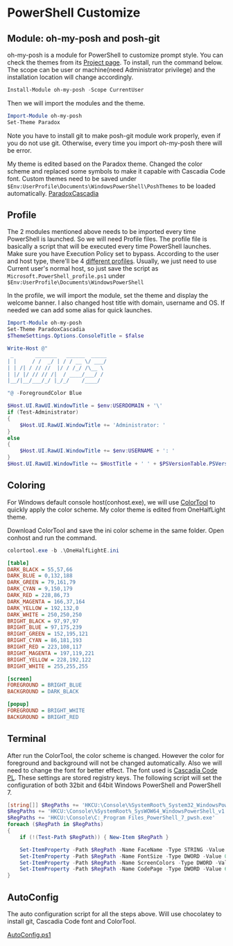 # PowerShell Customize

## Module: oh-my-posh and posh-git

oh-my-posh is a module for PowerShell to customize prompt style. You can check the themes from its [Project page](https://github.com/JanDeDobbeleer/oh-my-posh#themes).
To install, run the command below. The scope can be user or machine(need Administrator privilege) and the installation location will change accordingly.

```PowerShell
Install-Module oh-my-posh -Scope CurrentUser
```

Then we will import the modules and the theme.

```PowerShell
Import-Module oh-my-posh
Set-Theme Paradox
```

Note you have to install git to make posh-git module work properly, even if you do not use git. Otherwise, every time you import oh-my-posh there will be error.

My theme is edited based on the Paradox theme. Changed the color scheme and replaced some symbols to make it capable with Cascadia Code font. Custom themes need to be saved under `$Env:UserProfile\Documents\WindowsPowerShell\PoshThemes` to be loaded automatically.
[ParadoxCascadia](https://github.com/PixelFrame/PScript/blob/master/PsTheme/ParadoxCascadia.psm1)

## Profile

The 2 modules mentioned above needs to be imported every time PowerShell is launched. So we will need Profile files.
The profile file is basically a script that will be executed every time PowerShell launches. Make sure you have Execution Policy set to bypass.
According to the user and host type, there'll be 4 [different profiles](https://docs.microsoft.com/en-us/powershell/module/microsoft.powershell.core/about/about_profiles). Usually, we just need to use Current user's normal host, so just save the script as `Microsoft.PowerShell_profile.ps1` under `$Env:UserProfile\Documents\WindowsPowerShell`

In the profile, we will import the module, set the theme and display the welcome banner. I also changed host title with domain, username and OS. If needed we can add some alias for quick launches.

```PowerShell
Import-Module oh-my-posh
Set-Theme ParadoxCascadia
$ThemeSettings.Options.ConsoleTitle = $false

Write-Host @"
 _       _______   ______  _____
| |     / /  _/ | / / __ \/ ___/
| | /| / // //  |/ / /_/ /\__ \
| |/ |/ // // /|  / ____/___/ /
|__/|__/___/_/ |_/_/    /____/

"@ -ForegroundColor Blue

$Host.UI.RawUI.WindowTitle = $env:USERDOMAIN + '\'
if (Test-Administrator)
{
    $Host.UI.RawUI.WindowTitle += 'Administrator: '
}
else
{
    $Host.UI.RawUI.WindowTitle += $env:USERNAME + ': '
}
$Host.UI.RawUI.WindowTitle += $HostTitle + ' ' + $PSVersionTable.PSVersion.ToString() + ' @ ' + [environment]::OSVersion.VersionString
```

## Coloring

For Windows default console host(conhost.exe), we will use [ColorTool](https://github.com/microsoft/terminal/releases/tag/1904.29002) to quickly apply the color scheme.
My color theme is edited from OneHalfLight theme.

Download ColorTool and save the ini color scheme in the same folder. Open conhost and run the command.

```PowerShell
colortool.exe -b .\OneHalfLightE.ini
```

```ini
[table]
DARK_BLACK = 55,57,66
DARK_BLUE = 0,132,188
DARK_GREEN = 79,161,79
DARK_CYAN = 9,150,179
DARK_RED = 228,86,73
DARK_MAGENTA = 166,37,164
DARK_YELLOW = 192,132,0
DARK_WHITE = 250,250,250
BRIGHT_BLACK = 97,97,97
BRIGHT_BLUE = 97,175,239
BRIGHT_GREEN = 152,195,121
BRIGHT_CYAN = 86,181,193
BRIGHT_RED = 223,108,117
BRIGHT_MAGENTA = 197,119,221
BRIGHT_YELLOW = 228,192,122
BRIGHT_WHITE = 255,255,255

[screen]
FOREGROUND = BRIGHT_BLUE
BACKGROUND = DARK_BLACK

[popup]
FOREGROUND = BRIGHT_WHITE
BACKGROUND = BRIGHT_RED
```

## Terminal

After run the ColorTool, the color scheme is changed. However the color for foreground and background will not be changed automatically. Also we will need to change the font for better effect. The font used is [Cascadia Code PL](https://github.com/microsoft/cascadia-code/releases).
These settings are stored registry keys. The following script will set the configuration of both 32bit and 64bit Windows PowerShell and PowerShell 7.

```PowerShell
[string[]] $RegPaths += 'HKCU:\Console\%SystemRoot%_System32_WindowsPowerShell_v1.0_powershell.exe'
$RegPaths += 'HKCU:\Console\%SystemRoot%_SysWOW64_WindowsPowerShell_v1.0_powershell.exe'
$RegPaths += 'HKCU:\Console\C:_Program Files_PowerShell_7_pwsh.exe'
foreach ($RegPath in $RegPaths)
{
    if (!(Test-Path $RegPath)) { New-Item $RegPath }

    Set-ItemProperty -Path $RegPath -Name FaceName -Type STRING -Value "Cascadia Code PL"
    Set-ItemProperty -Path $RegPath -Name FontSize -Type DWORD -Value 0x00120000
    Set-ItemProperty -Path $RegPath -Name ScreenColors -Type DWORD -Value 0x00000001
    Set-ItemProperty -Path $RegPath -Name CodePage -Type DWORD -Value 65001
}
```

## AutoConfig

The auto configuration script for all the steps above. Will use chocolatey to install git, Cascadia Code font and ColorTool.

[AutoConfig.ps1](https://github.com/PixelFrame/PScript/blob/master/PsConfig/AutoConfig.ps1)
